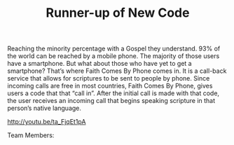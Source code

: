 ﻿---
title: Runner-up of New Code
intro: Faith Comes by Phone
---
Reaching the minority percentage with a Gospel they understand. 93% of the world can be reached by a mobile phone. The majority of those users have a smartphone. But what about those who have yet to get a smartphone? That’s where Faith Comes By Phone comes in. It is a call-back service that allows for scriptures to be sent to people by phone. Since incoming calls are free in most countries, Faith Comes By Phone, gives users a code that that “call in”. After the initial call is made with that code, the user receives an incoming call that begins speaking scripture in that person’s native language. 

http://youtu.be/ta_FjqEt1pA 

Team Members:



